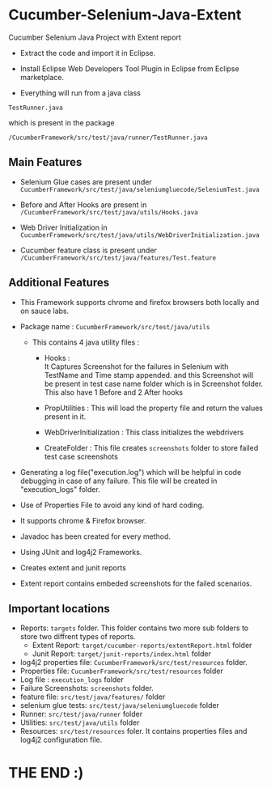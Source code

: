 # Cucumber-Selenium-Java-Extent
Cucumber Selenium Java Project with Extent report

- Extract the code and import it in Eclipse.

- Install Eclipse Web Developers Tool Plugin in Eclipse from Eclipse marketplace.

- Everything will run from a java class 
```console 
TestRunner.java
``` 
which is present in the package 
```console
/CucumberFramework/src/test/java/runner/TestRunner.java
``` 


## Main Features ##
- Selenium Glue cases are present under `CucumberFramework/src/test/java/seleniumgluecode/SeleniumTest.java`

- Before and After Hooks are present in `/CucumberFramework/src/test/java/utils/Hooks.java`

- Web Driver Initialization in `CucumberFramework/src/test/java/utils/WebDriverInitialization.java`

- Cucumber feature class is present under `/CucumberFramework/src/test/java/features/Test.feature`

## Additional Features

- This Framework supports chrome and firefox browsers both locally and on sauce labs.

- Package name : `CucumberFramework/src/test/java/utils`
	- This contains 4 java utility files :
	
		- Hooks :   
			It Captures Screenshot for the failures in Selenium with TestName and Time stamp appended. and this Screenshot will be present in test case name folder which is in Screenshot folder.
    		This also have 1 Before and 2 After hooks

		- PropUtilities :
			This will load the property file and return the values present in it.

		- WebDriverInitialization :
			This class initializes the webdrivers
			
		- CreateFolder :
			This file creates `screenshots` folder to store failed test case screenshots

- Generating a log file("execution.log") which will be helpful in code debugging in case of any failure. This file will be created in "execution_logs" folder.

- Use of Properties File to avoid any kind of hard coding.

- It supports chrome & Firefox browser.

- Javadoc has been created for every method.

- Using JUnit and log4j2 Frameworks.

- Creates extent and junit reports

- Extent report contains embeded screenshots for the failed scenarios.

		
## Important locations ##

- Reports: `targets` folder. This folder contains two more sub folders to store two diffrent types of reports.
	- Extent Report: `target/cucumber-reports/extentReport.html` folder
	- Junit Report: `target/junit-reports/index.html` folder
- log4j2 properties file: `CucumberFramework/src/test/resources` folder.
- Properties file: `CucumberFramework/src/test/resources` folder
- Log file : `execution_logs` folder
- Failure Screenshots: `screenshots` folder.
- feature file: `src/test/java/features/` folder
- selenium glue tests: `src/test/java/seleniumgluecode` folder
- Runner: `src/test/java/runner` folder
- Utilities: `src/test/java/utils` folder
- Resources: `src/test/resources` foler. It contains properties files and log4j2 configuration file.


# THE END :)
